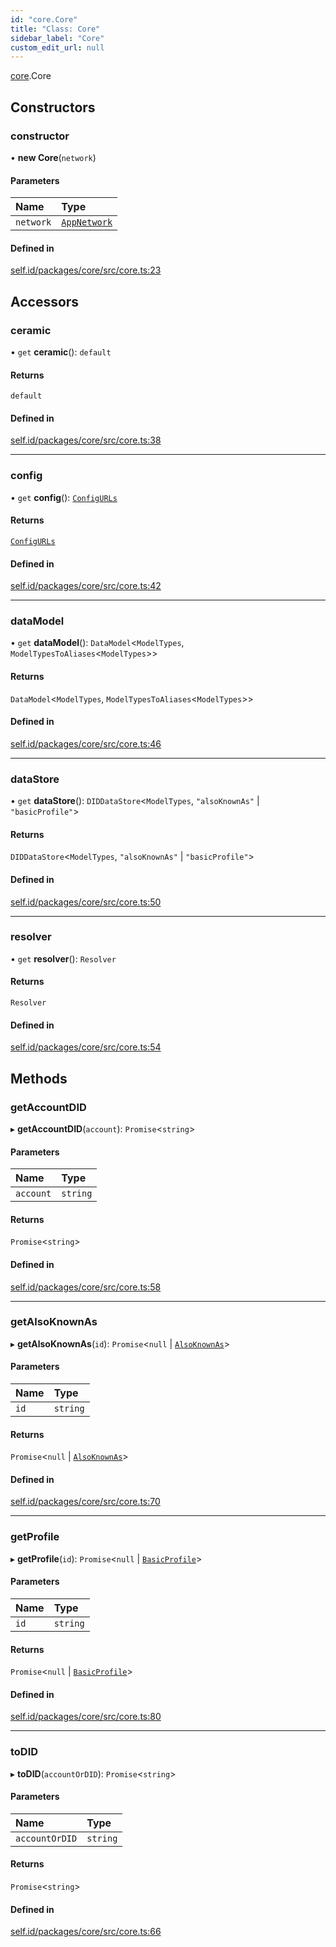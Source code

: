```yaml
---
id: "core.Core"
title: "Class: Core"
sidebar_label: "Core"
custom_edit_url: null
---
```


[core](../modules/core.md).Core

## Constructors

### constructor

• **new Core**(`network`)

#### Parameters

| Name | Type |
| :------ | :------ |
| `network` | [`AppNetwork`](../modules/core.md#appnetwork) |

#### Defined in

[self.id/packages/core/src/core.ts:23](https://github.com/ceramicstudio/self.id/blob/136f9be/packages/core/src/core.ts#L23)

## Accessors

### ceramic

• `get` **ceramic**(): `default`

#### Returns

`default`

#### Defined in

[self.id/packages/core/src/core.ts:38](https://github.com/ceramicstudio/self.id/blob/136f9be/packages/core/src/core.ts#L38)

___

### config

• `get` **config**(): [`ConfigURLs`](../modules/core.md#configurls)

#### Returns

[`ConfigURLs`](../modules/core.md#configurls)

#### Defined in

[self.id/packages/core/src/core.ts:42](https://github.com/ceramicstudio/self.id/blob/136f9be/packages/core/src/core.ts#L42)

___

### dataModel

• `get` **dataModel**(): `DataModel`<`ModelTypes`, `ModelTypesToAliases`<`ModelTypes`\>\>

#### Returns

`DataModel`<`ModelTypes`, `ModelTypesToAliases`<`ModelTypes`\>\>

#### Defined in

[self.id/packages/core/src/core.ts:46](https://github.com/ceramicstudio/self.id/blob/136f9be/packages/core/src/core.ts#L46)

___

### dataStore

• `get` **dataStore**(): `DIDDataStore`<`ModelTypes`, ``"alsoKnownAs"`` \| ``"basicProfile"``\>

#### Returns

`DIDDataStore`<`ModelTypes`, ``"alsoKnownAs"`` \| ``"basicProfile"``\>

#### Defined in

[self.id/packages/core/src/core.ts:50](https://github.com/ceramicstudio/self.id/blob/136f9be/packages/core/src/core.ts#L50)

___

### resolver

• `get` **resolver**(): `Resolver`

#### Returns

`Resolver`

#### Defined in

[self.id/packages/core/src/core.ts:54](https://github.com/ceramicstudio/self.id/blob/136f9be/packages/core/src/core.ts#L54)

## Methods

### getAccountDID

▸ **getAccountDID**(`account`): `Promise`<`string`\>

#### Parameters

| Name | Type |
| :------ | :------ |
| `account` | `string` |

#### Returns

`Promise`<`string`\>

#### Defined in

[self.id/packages/core/src/core.ts:58](https://github.com/ceramicstudio/self.id/blob/136f9be/packages/core/src/core.ts#L58)

___

### getAlsoKnownAs

▸ **getAlsoKnownAs**(`id`): `Promise`<``null`` \| [`AlsoKnownAs`](../interfaces/core.AlsoKnownAs.md)\>

#### Parameters

| Name | Type |
| :------ | :------ |
| `id` | `string` |

#### Returns

`Promise`<``null`` \| [`AlsoKnownAs`](../interfaces/core.AlsoKnownAs.md)\>

#### Defined in

[self.id/packages/core/src/core.ts:70](https://github.com/ceramicstudio/self.id/blob/136f9be/packages/core/src/core.ts#L70)

___

### getProfile

▸ **getProfile**(`id`): `Promise`<``null`` \| [`BasicProfile`](../interfaces/core.BasicProfile.md)\>

#### Parameters

| Name | Type |
| :------ | :------ |
| `id` | `string` |

#### Returns

`Promise`<``null`` \| [`BasicProfile`](../interfaces/core.BasicProfile.md)\>

#### Defined in

[self.id/packages/core/src/core.ts:80](https://github.com/ceramicstudio/self.id/blob/136f9be/packages/core/src/core.ts#L80)

___

### toDID

▸ **toDID**(`accountOrDID`): `Promise`<`string`\>

#### Parameters

| Name | Type |
| :------ | :------ |
| `accountOrDID` | `string` |

#### Returns

`Promise`<`string`\>

#### Defined in

[self.id/packages/core/src/core.ts:66](https://github.com/ceramicstudio/self.id/blob/136f9be/packages/core/src/core.ts#L66)
